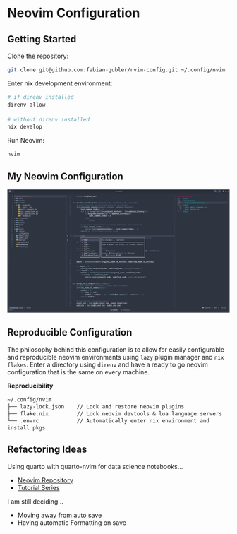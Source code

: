 # Neovim Configuration

## Getting Started

Clone the repository:

```bash
git clone git@github.com:fabian-gubler/nvim-config.git ~/.config/nvim
```
Enter nix development environment:

```bash
# if direnv installed
direnv allow

# without direnv installed
nix develop
```

Run Neovim:

```bash
nvim
```

## My Neovim Configuration
![config preview](https://raw.githubusercontent.com/fabian-gubler/nvim-config/main/doc/preview_full.png)

## Reproducible Configuration
The philosophy behind this configuration is to allow for easily configurable and reproducible neovim environments using `lazy` plugin manager and `nix flakes`. Enter a directory using `direnv` and have a ready to go neovim configuration that is the same on every machine.

**Reproducibility**
```
~/.config/nvim
├── lazy-lock.json    // Lock and restore neovim plugins
├── flake.nix         // Lock neovim devtools & lua language servers
└── .envrc            // Automatically enter nix environment and install pkgs
```

## Refactoring Ideas

Using quarto with quarto-nvim for data science notebooks...

- [Neovim Repository](https://github.com/quarto-dev/quarto-nvim)
- [Tutorial Series](https://www.youtube.com/watch?v=3sj7clNowlA&list=PLabWm-zCaD1axcMGvf7wFxJz8FZmyHSJ7&index=1)

I am still deciding...

- Moving away from auto save
- Having automatic Formatting on save
